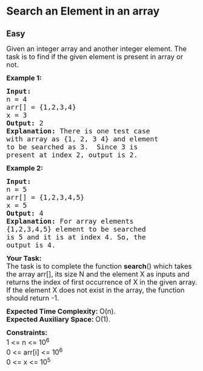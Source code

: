 # Search an Element in an array
## Easy
<div class="problem-statement" style="user-select: auto;">
                <p style="user-select: auto;"></p><p style="user-select: auto;"><span style="font-size: 18px; user-select: auto;">Given an integer array and another integer element. The task is to find if the given element is present in array or not.</span></p>

<p style="user-select: auto;"><span style="font-size: 18px; user-select: auto;"><strong style="user-select: auto;">Example 1:</strong></span></p>

<pre style="user-select: auto;"><span style="font-size: 18px; user-select: auto;"><strong style="user-select: auto;">Input:
</strong>n = 4
arr[] = {1,2,3,4}
x = 3
<strong style="user-select: auto;">Output: </strong>2<strong style="user-select: auto;">
Explanation: </strong>There is one test case 
with array as {1, 2, 3 4} and element 
to be searched as 3.&nbsp; Since 3 is 
present at index 2, output is 2.</span></pre>

<p style="user-select: auto;"><span style="font-size: 18px; user-select: auto;"><strong style="user-select: auto;">Example 2:</strong></span></p>

<pre style="user-select: auto;"><span style="font-size: 18px; user-select: auto;"><strong style="user-select: auto;">Input:
</strong>n = 5
arr[] = {1,2,3,4,5}
x = 5
<strong style="user-select: auto;">Output: </strong>4<strong style="user-select: auto;">
Explanation: </strong>For array elements 
{1,2,3,4,5} element to be searched 
is 5 and it is at index 4. So, the 
output is 4.</span>
</pre>

<p style="user-select: auto;"><span style="font-size: 18px; user-select: auto;"><strong style="user-select: auto;">Your Task:</strong><br style="user-select: auto;">
The task is to complete the function <strong style="user-select: auto;">search</strong>() which takes the array arr[], its size N and the element X as inputs and returns the index of first occurrence of X in the given array. If the element X does not exist in the array, the function should return -1.</span></p>

<p style="user-select: auto;"><span style="font-size: 18px; user-select: auto;"><strong style="user-select: auto;">Expected Time Complexity:&nbsp;</strong>O(n).<br style="user-select: auto;">
<strong style="user-select: auto;">Expected Auxiliary Space:&nbsp;</strong>O(1).&nbsp;</span></p>

<p style="user-select: auto;"><span style="font-size: 18px; user-select: auto;"><strong style="user-select: auto;">Constraints:</strong><br style="user-select: auto;">
1 &lt;= n&nbsp;&lt;= 10<sup style="user-select: auto;">6</sup><br style="user-select: auto;">
0 &lt;= arr[i] &lt;= 10<sup style="user-select: auto;">6</sup><br style="user-select: auto;">
0 &lt;= x&nbsp;&lt;= 10<sup style="user-select: auto;">5</sup></span></p>
 <p style="user-select: auto;"></p>
            </div>